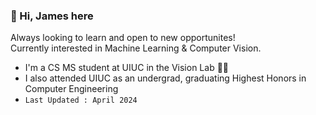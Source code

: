### 👋 Hi, James here 
Always looking to learn and open to new opportunites! <br>
Currently interested in Machine Learning & Computer Vision. 

- I'm a CS MS student at UIUC in the Vision Lab 👨‍💻
- I also attended UIUC as an undergrad, graduating Highest Honors in Computer Engineering
- ```Last Updated : April 2024```


<!--
**jamessoole/jamessoole** is a ✨ _special_ ✨ repository because its `README.md` (this file) appears on your GitHub profile.

Here are some ideas to get you started:

- 🔭 I’m currently working on ...
- 🌱 I’m currently learning ...
- 👯 I’m looking to collaborate on ...
- 🤔 I’m looking for help with ...
- 💬 Ask me about ...
- 📫 How to reach me: ...
- 😄 Pronouns: ...
- ⚡ Fun fact: ...
-->
